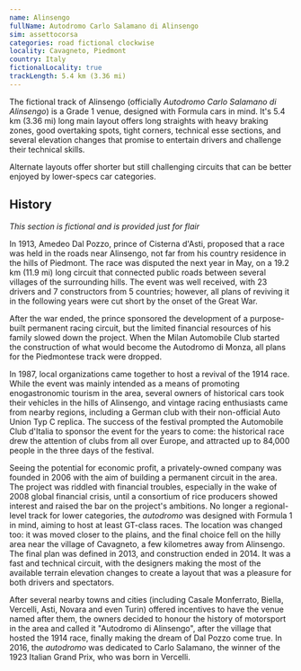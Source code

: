 ```yaml
---
name: Alinsengo
fullName: Autodromo Carlo Salamano di Alinsengo
sim: assettocorsa
categories: road fictional clockwise
locality: Cavagneto, Piedmont
country: Italy
fictionalLocality: true
trackLength: 5.4 km (3.36 mi)
---
```


The fictional track of Alinsengo (officially *Autodromo Carlo Salamano di Alinsengo*) is a Grade 1 venue, designed with Formula cars in mind. It's 5.4 km (3.36 mi) long main layout offers long straights with heavy braking zones, good overtaking spots, tight corners, technical esse sections, and several elevation changes that promise to entertain drivers and challenge their technical skills.

Alternate layouts offer shorter but still challenging circuits that can be better enjoyed by lower-specs car categories.

## History

*This section is fictional and is provided just for flair*

In 1913, Amedeo Dal Pozzo, prince of Cisterna d'Asti, proposed that a race was held in the roads near Alinsengo, not far from his country residence in the hills of Piedmont. The race was disputed the next year in May, on a 19.2 km (11.9 mi) long circuit that connected public roads between several villages of the surrounding hills. The event was well received, with 23 drivers and 7 constructors from 5 countries; however, all plans of reviving it in the following years were cut short by the onset of the Great War.

After the war ended, the prince sponsored the development of a purpose-built permanent racing circuit, but the limited financial resources of his family slowed down the project. When the Milan Automobile Club started the construction of what would become the Autodromo di Monza, all plans for the Piedmontese track were  dropped.

In 1987, local organizations came together to host a revival of the 1914 race. While the event was mainly intended as a means of promoting enogastronomic tourism in the area, several owners of historical cars took their vehicles in the hills of Alinsengo, and vintage racing enthusiasts came from nearby regions, including a German club with their non-official Auto Union Typ C replica. The success of the festival prompted the Automobile Club d'Italia to sponsor the event for the years to come: the historical race drew the attention of clubs from all over Europe, and attracted up to 84,000 people in the three days of the festival.

Seeing the potential for economic profit, a privately-owned company was founded in 2006 with the aim of building a permanent circuit in the area. The project was riddled with financial troubles, especially in the wake of 2008 global financial crisis, until a consortium of rice producers showed interest and raised the bar on the project's ambitions. No longer a regional-level track for lower categories, the *autodromo* was designed with Formula 1 in mind, aiming to host at least GT-class races. The location was changed too: it was moved closer to the plains, and the final choice fell on the hilly area near the village of Cavagneto, a few kilometres away from Alinsengo. The final plan was defined in 2013, and construction ended in 2014. It was a fast and technical circuit, with the designers making the most of the available terrain elevation changes to create a layout that was a pleasure for both drivers and spectators.

After several nearby towns and cities (including Casale Monferrato, Biella, Vercelli, Asti, Novara and even Turin) offered incentives to have the venue named after them, the owners decided to honour the history of motorsport in the area and called it "Autodromo di Alinsengo", after the village that hosted the 1914 race, finally making the dream of Dal Pozzo come true. In 2016, the *autodromo* was dedicated to Carlo Salamano, the winner of the 1923 Italian Grand Prix, who was born in Vercelli.
